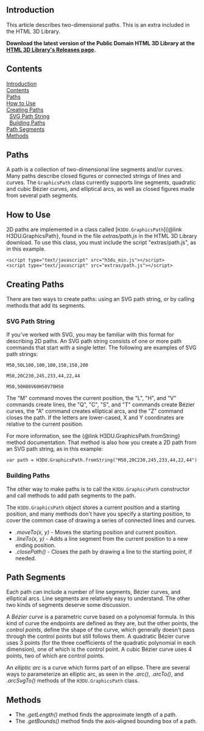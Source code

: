 ## Introduction <a id=Introduction></a>

This article describes two-dimensional paths. This is an extra included in the HTML 3D Library.

**Download the latest version of the Public Domain HTML 3D
Library at the [HTML 3D Library's Releases page](https://github.com/peteroupc/html3dutil/releases).**

## Contents <a id=Contents></a>

[Introduction](#Introduction)<br>[Contents](#Contents)<br>[Paths](#Paths)<br>[How to Use](#How_to_Use)<br>[Creating Paths](#Creating_Paths)<br>&nbsp;&nbsp;[SVG Path String](#SVG_Path_String)<br>&nbsp;&nbsp;[Building Paths](#Building_Paths)<br>[Path Segments](#Path_Segments)<br>[Methods](#Methods)<br>

## Paths <a id=Paths></a>

A path is a collection of two-dimensional line segments and/or curves. Many paths describe
closed figures or connected strings of lines and curves. The `GraphicsPath` class
currently supports line segments, quadratic and cubic B&eacute;zier curves, and elliptical arcs,
as well as closed figures made from several path segments.

## How to Use <a id=How_to_Use></a>

2D paths are implemented in a class called [`H3DU.GraphicsPath`]{@link H3DU.GraphicsPath}, found in the file _extras/path.js_ in
the HTML 3D Library download.  To use this class, you must include the script "extras/path.js",
as in this example.

    <script type="text/javascript" src="h3du_min.js"></script>
    <script type="text/javascript" src="extras/path.js"></script>

## Creating Paths <a id=Creating_Paths></a>

There are two ways to create paths: using an SVG path string, or by calling methods that add
its segments.

### SVG Path String <a id=SVG_Path_String></a>

If you've worked with SVG, you may be familiar with this format for describing 2D paths. An
SVG path string consists of one or more path commands that start with a single letter.
The following are examples of SVG path strings:

    M50,50L100,100,100,150,150,200

    M50,20C230,245,233,44,22,44

    M50,50H80V60H50V70H50

The "M" command moves the current position, the "L", "H", and "V" commands create
lines, the "Q", "C", "S", and "T" commands create B&eacute;zier curves, the "A" command
creates elliptical arcs, and the "Z" command closes the path. If the letters are
lower-cased, X and Y coordinates are relative to the current position.

For more information, see the {@link H3DU.GraphicsPath.fromString} method documentation.
That method is also how you create a 2D path from an SVG path string, as in this
example:

    var path = H3DU.GraphicsPath.fromString("M50,20C230,245,233,44,22,44")

### Building Paths <a id=Building_Paths></a>

The other way to make paths is to call the `H3DU.GraphicsPath` constructor and call methods
to add path segments to the path.

The `H3DU.GraphicsPath` object stores a current position and a starting position, and many methods
don't have you specify a starting position, to cover the common case of drawing a series
of connected lines and curves.

* _.moveTo(x, y)_ - Moves the starting position and current position.
* _.lineTo(x, y)_ - Adds a line segment from the current position to a new ending position.
* _.closePath()_ - Closes the path by drawing a line to the starting point, if needed.

## Path Segments <a id=Path_Segments></a>

Each path can include a number of line segments, B&eacute;zier curves, and elliptical arcs.
Line segments are relatively easy to understand. The other two kinds of segments
deserve some discussion.

A _B&eacute;zier curve_ is a parametric curve based on a polynomial formula. In this kind of
curve the endpoints are defined as they are, but the other points, the _control points_, define
the shape of the curve, which generally doesn't pass through the control points but still
follows them. A quadratic B&eacute;zier curve uses 3 points (for the three coefficients of the
quadratic polynomial in each dimension), one of which is the control point. A cubic B&eacute;zier
curve uses 4 points, two of which are control points.

An _elliptic arc_ is a curve which forms part of an ellipse. There are several ways to
parameterize an elliptic arc, as seen in the _.arc()_, _.arcTo()_, and _.arcSvgTo()_ methods
of the `H3DU.GraphicsPath` class.

## Methods <a id=Methods></a>

* The _.getLength()_ method finds the approximate length of a path.
* The _.getBounds()_ method finds the axis-aligned bounding box of a path.
